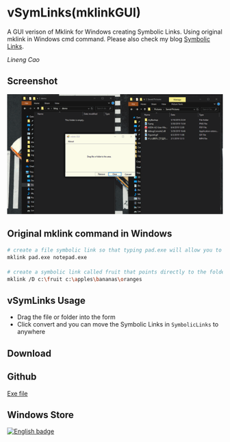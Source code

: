 # vSymLinks(mklinkGUI)

A GUI verison of Mklink for Windows creating Symbolic Links. Using original mklink in Windows cmd command. Please also check my blog [Symbolic Links](https://vcec.gitlab.io/blog/2018/06/28/symbolic-link/).

_Lineng Cao_

## Screenshot
![](./screenshots/demo.gif)

## Original mklink command in Windows
``` bash
# create a file symbolic link so that typing pad.exe will allow you to launch notepad.exe.
mklink pad.exe notepad.exe

# create a symbolic link called fruit that points directly to the folder oranges.
mklink /D c:\fruit c:\apples\bananas\oranges
```

## vSymLinks Usage
- Drag the file or folder into the form
- Click convert and you can move the Symbolic Links in `SymbolicLinks` to anywhere

## Download
## Github
[Exe file](https://gitlab.com/vcec/vsymlinks/blob/master/vSymlink/bin/Debug/vSymlink.exe)

## Windows Store
<a href='//www.microsoft.com/store/apps/9n4skx6602h2?cid=storebadge&ocid=badge'><img src='https://assets.windowsphone.com/85864462-9c82-451e-9355-a3d5f874397a/English_get-it-from-MS_InvariantCulture_Default.png' alt='English badge' style='width: 284px; height: 104px;'/></a>